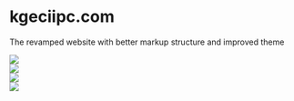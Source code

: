 # kgeciipc.com
The revamped website with better markup structure and improved theme

<kbd>
  <img src="https://user-images.githubusercontent.com/52620158/89719206-9216e900-d9e3-11ea-9365-a09786c46015.png">
</kbd>

<br>

<kbd>
  <img src="https://user-images.githubusercontent.com/52620158/89719213-980cca00-d9e3-11ea-87f2-bc14daf2d3e2.png">
</kbd>

<br>

<kbd>
  <img src="https://user-images.githubusercontent.com/52620158/89719214-993df700-d9e3-11ea-87aa-5fcd747684e0.png">
</kbd>

<br>

<kbd>
  <img src="https://user-images.githubusercontent.com/52620158/89719215-9a6f2400-d9e3-11ea-9328-4ef3439b4ccd.png">
</kbd>
